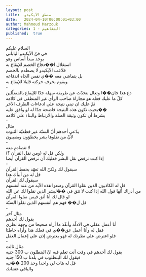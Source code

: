 ```yaml
---
layout: post
title:  منطق الآيكيدو
date:   2024-04-10T00:00:01+03:00
author: Mahmoud Marzouk
categories: 1 - المفاهيم
published:  true
---
```

السلام عليكم\
في فنّ الآيكيدو الياباني\
يوجد مبدأ أساس وهو\
استغلال ا��دفاع الخصم للإيقاع به\
فلاعب الآيكيدو لا يصطدم بالخصم\
بل يتماشي معه ��ي نفس اتّجاه اندفاعه\
ويقوم بحرف حركته قليلا للإيقاع به\
-\
دع هذا جان��ا وتعال نتحدّث عن طريقة سهلة جدّا للإيقاع
بالمضلّلين\
كلّ ما عليك فعله هو مجاراة صاحب الرأي غير المنطقي في كلامه\
ثمّ عليك ان تبني نتيجة علي ادعاءات الطرف الآخر\
بحيث تكون هذه النتيجة فاضحة جدّا له لو وافق عليه��\
بشرط أن تكون وثيقة الصلة والارتباط والبناء علي كلامه\
-\
مثال\
يدّعي أحدهم أنّ السنّة غير قطعيّة الثبوت\
لأنّ من نقلوها بشر يخطؤون ويصيبون\
-\
لا تتصادم معه\
ولكن قل له (ومن نقل القرآن ؟)\
إذا كنت ترفض نقل البشر فعليك أن ترفض القرآن أيضا\
-\
سيقول لك ولكنّ الله تعهّد بحفظ القرآن\
قل له من أنبأك هذا\
سيقول لك القرآن\
قل له الكاذبون الذين نقلوا القرآن وضعوا هذه الآيه من عند
أنفسهم\
من أدراك أنّها قول الله إذا كنت لا تثق في ��لبشر الذين نقلوا لك عن
الله\
لو قال لك أنا أثق فيمن نقلوا القرآن\
قل ل�� فهم هم أنفسهم الذين نقلوا السنّة\
-\
مثال آخر\
يقول لك أحدهم\
أنا أعمل عقلي في الادلّة وأنفّذ ما أراه صحيحا من وجهة نظري\
فقل له وأنا أعمل عق��ي في فعلك هذا وأراه خاطئا\
فلو اعترض علي نظرتك له فهو يعترض إذن علي إعمال العقل\
-\
مثال ثالث\
يقول لك أحدهم في وقت أنت تعلم فيه انّ البنطلون ب 300 جنيه\
فيقول لك البنطلوب في بلدنا ب 150 جنيه\
قل له هات لي واحدا وخذ 200 ��نيه\
والباقي عشانك
